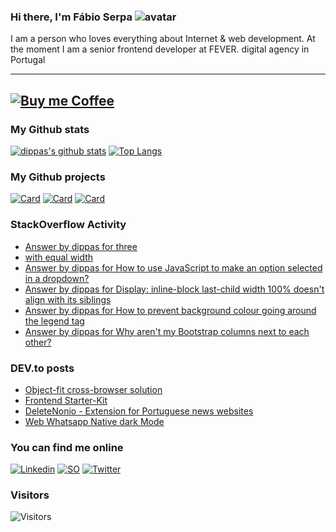 ### Hi there, I'm Fábio Serpa ![avatar](https://avatars3.githubusercontent.com/u/10220287?s=40&v=4)

I am a person who loves everything about Internet &amp; web development. At the moment I am a senior frontend developer at FEVER. digital agency in Portugal

---
[![Buy me Coffee](https://cdn.buymeacoffee.com/buttons/lato-black.png)](https://www.buymeacoffee.com/dippas)
---

### My Github stats
[![dippas's github stats](https://github-readme-stats.vercel.app/api?username=dippas&show_icons=true&theme=dark)](https://github.com/dippas)
[![Top Langs](https://github-readme-stats.vercel.app/api/top-langs/?username=dippas&theme=dark&layout=compact)](https://github.com/dippas)

### My Github projects
[![Card](https://github-readme-stats.vercel.app/api/pin/?username=dippas&repo=WebWhatsapp-Native-DarkMode&theme=dark)](https://github.com/dippas/WebWhatsapp-Native-DarkMode)
[![Card](https://github-readme-stats.vercel.app/api/pin/?username=dippas&repo=DeleteNonio&theme=dark)](https://github.com/dippas/deletenonio)
[![Card](https://github-readme-stats.vercel.app/api/pin/?username=dippas&repo=Frontend-Starterkit&theme=dark)](https://github.com/dippas/frontend-starterkit)

### StackOverflow Activity
<!-- STACKOVERFLOW:START -->
- [Answer by dippas for three <li> with equal width](https://stackoverflow.com/questions/66378075/three-li-with-equal-width/66378131#66378131)
- [Answer by dippas for How to use JavaScript to make an option selected in a dropdown?](https://stackoverflow.com/questions/66374271/how-to-use-javascript-to-make-an-option-selected-in-a-dropdown/66374319#66374319)
- [Answer by dippas for Display: inline-block last-child width 100% doesn't align with its siblings](https://stackoverflow.com/questions/66361345/display-inline-block-last-child-width-100-doesnt-align-with-its-siblings/66361372#66361372)
- [Answer by dippas for How to prevent background colour going around the legend tag](https://stackoverflow.com/questions/66334322/how-to-prevent-background-colour-going-around-the-legend-tag/66334520#66334520)
- [Answer by dippas for Why aren't my Bootstrap columns next to each other?](https://stackoverflow.com/questions/66323744/why-arent-my-bootstrap-columns-next-to-each-other/66323826#66323826)
<!-- STACKOVERFLOW:END -->

### DEV.to posts
<!-- BLOG-POST-LIST:START -->
- [Object-fit cross-browser solution](https://dev.to/dippas/object-fit-cross-browser-solution-44jb)
- [Frontend Starter-Kit](https://dev.to/dippas/frontend-starter-kit-1fok)
- [DeleteNonio - Extension for Portuguese news websites](https://dev.to/dippas/deletenonio-extension-for-portuguese-news-websites-259n)
- [Web Whatsapp Native dark Mode](https://dev.to/dippas/web-whatsapp-native-dark-mode-3baa)
<!-- BLOG-POST-LIST:END -->

### You can find me online
[![Linkedin](https://i.imgur.com/WsVT8IF.png)](https://www.linkedin.com/in/fabioserpa/)
[![SO](https://i.imgur.com/6wGKyEh.png)](https://stackoverflow.com/users/3448527/dippas)
[![Twitter](https://i.imgur.com/phxhAbA.png)](https://twitter.com/fabioserpa)

### Visitors
![Visitors](https://visitor-badge.laobi.icu/badge?page_id=dippas.dippas)
